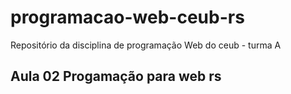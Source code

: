 # programacao-web-ceub-rs
Repositório da disciplina de programação Web do ceub - turma A  

## Aula 02 Progamação para web rs
